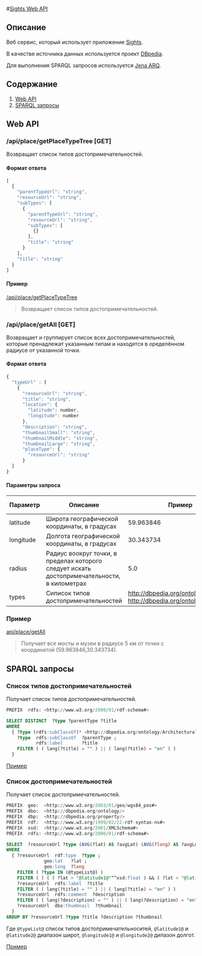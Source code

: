 #[Sights Web API](https://moi-server.herokuapp.com/)

## Описание

Веб сервис, который использует приложение [Sights](https://github.com/rAseri/Sights).

В качестве источника данных используется проект [DBpedia](http://wiki.dbpedia.org/).

Для выполнения SPARQL запросов используется [Jena ARQ](http://jena.apache.org/documentation/query/index.html).

## Содержание

1. [Web API](#web-api)
1. [SPARQL запросы](#sparql-запросы)

## Web API

### /api/place/getPlaceTypeTree [GET]

Возвращает список типов достопримечательностей.

#### Формат ответа

``` javascript
[
  {
    "parentTypeUrl": "string",
    "resourceUrl": "string",
    "subTypes": [
      {
        "parentTypeUrl": "string",
        "resourceUrl": "string",
        "subTypes": [
          {}
        ],
        "title": "string"
      }
    ],
    "title": "string"
  }
]
```
#### Пример

[/api/place/getPlaceTypeTree](https://moi-server.herokuapp.com/api/place/getPlaceTypeTree)
> Возвращает список типов достопримечательностей.

### /api/place/getAll [GET]

Возвращает и группирует список всех достопримечательностей, которые пренадлежат указанным типам и находятся в оределённом радиусе от указанной точки.

#### Формат ответа

``` javascript
{
  "typeUrl" : [
    {
      "resourceUrl": "string",
      "title": "string",
      "location": {
        "latitude": number,
        "longitude": number
      },
      "description": "string",
      "thumbnailSmall": "string",
      "thumbnailMiddle": "string",
      "thumbnailLarge": "string",
      "placeType": {
        "resourceUrl": "string"
      }
  ]
}
```

#### Параметры запроса

Параметр | Описание | Пример | Тип параметра
---------|----------|--------|--------------
latitude | Широта географической координаты, в градусах | 59.963846 | `double`
longitude | Долгота географической координаты, в градусах | 30.343734 | `double`
radius | Радиус воокруг точки, в пределах которого следует искать достопримечательности, в километрах | 5.0 | `double`
types | Сиписок типов достопримечательностей | http://dbpedia.org/ontology/Bridge, http://dbpedia.org/ontology/Museum | `Array[string]`

### Пример

[api/place/getAll](https://moi-server.herokuapp.com/api/place/getAll?latitude=59.963846&longitude=30.343734&radius=5&types=http%3A%2F%2Fdbpedia.org%2Fontology%2FMuseum&types=http%3A%2F%2Fdbpedia.org%2Fontology%2FBridge)
> Получает все мосты и музеи в радиусе 5 км от точки с координатой (59.963846,30.343734).

## SPARQL запросы

### Список типов достопримечательностей

Получает список типов достопримечательностей.

``` sql
PREFIX  rdfs: <http://www.w3.org/2000/01/rdf-schema#>

SELECT DISTINCT  ?type ?parentType ?title
WHERE
  { ?type (rdfs:subClassOf)* <http://dbpedia.org/ontology/ArchitecturalStructure> .
    ?type  rdfs:subClassOf  ?parentType ;
           rdfs:label       ?title
    FILTER ( ( lang(?title) = "" ) || ( lang(?title) = "en" ) )
  }
```

[Пример](http://dbpedia.org/sparql?default-graph-uri=http%3A%2F%2Fdbpedia.org&query=PREFIX++rdfs%3A+%3Chttp%3A%2F%2Fwww.w3.org%2F2000%2F01%2Frdf-schema%23%3E%0D%0A%0D%0ASELECT+DISTINCT++%3Ftype+%3FparentType+%3Ftitle%0D%0AWHERE%0D%0A++%7B+%3Ftype+%28rdfs%3AsubClassOf%29*+%3Chttp%3A%2F%2Fdbpedia.org%2Fontology%2FArchitecturalStructure%3E+.%0D%0A++++%3Ftype++rdfs%3AsubClassOf++%3FparentType+%3B%0D%0A+++++++++++rdfs%3Alabel+++++++%3Ftitle%0D%0A++++FILTER+%28+%28+lang%28%3Ftitle%29+%3D+%22%22+%29+%7C%7C+%28+lang%28%3Ftitle%29+%3D+%22en%22+%29+%29%0D%0A++%7D%0D%0A&format=text%2Fhtml&CXML_redir_for_subjs=121&CXML_redir_for_hrefs=&timeout=30000&debug=on)

### Список достопримечательностей

Получает список достопримечательностей.

```sql
PREFIX  geo:  <http://www.w3.org/2003/01/geo/wgs84_pos#>
PREFIX  dbo:  <http://dbpedia.org/ontology/>
PREFIX  dbp:  <http://dbpedia.org/property/>
PREFIX  rdf:  <http://www.w3.org/1999/02/22-rdf-syntax-ns#>
PREFIX  xsd:  <http://www.w3.org/2001/XMLSchema#>
PREFIX  rdfs: <http://www.w3.org/2000/01/rdf-schema#>

SELECT  ?resourceUrl ?type (AVG(?lat) AS ?avgLat) (AVG(?long) AS ?avgLong) ?title ?description ?thumbnail
WHERE
  { ?resourceUrl  rdf:type  ?type ;
              geo:lat   ?lat ;
              geo:long  ?long
    FILTER ( ?type IN (@typeList@) )
    FILTER ( ( ( ( ?lat > "@latitude1@"^^xsd:float ) && ( ?lat < "@latitude2@"^^xsd:float ) ) && ( ?long > "@longitude1@"^^xsd:float ) ) && ( ?long < "@longitude2@"^^xsd:float ) )
    ?resourceUrl  rdfs:label  ?title
    FILTER ( ( lang(?title) = "" ) || ( lang(?title) = "en" ) )
    ?resourceUrl  rdfs:comment  ?description
    FILTER ( ( lang(?description) = "" ) || ( lang(?description) = "en" ) )
    ?resourceUrl  dbo:thumbnail  ?thumbnail
  }
GROUP BY ?resourceUrl ?type ?title ?description ?thumbnail
```

 Где `@typeList@` список типов достопримечательноситей, `@latitude1@` и `@latitude2@` диапазон широт, `@longitude1@` и `@longitude2@` дипазон долгот.

[Пример](http://dbpedia.org/sparql?default-graph-uri=http%3A%2F%2Fdbpedia.org&query=PREFIX++geo%3A++%3Chttp%3A%2F%2Fwww.w3.org%2F2003%2F01%2Fgeo%2Fwgs84_pos%23%3E%0D%0APREFIX++dbo%3A++%3Chttp%3A%2F%2Fdbpedia.org%2Fontology%2F%3E%0D%0APREFIX++dbp%3A++%3Chttp%3A%2F%2Fdbpedia.org%2Fproperty%2F%3E%0D%0APREFIX++rdf%3A++%3Chttp%3A%2F%2Fwww.w3.org%2F1999%2F02%2F22-rdf-syntax-ns%23%3E%0D%0APREFIX++xsd%3A++%3Chttp%3A%2F%2Fwww.w3.org%2F2001%2FXMLSchema%23%3E%0D%0APREFIX++rdfs%3A+%3Chttp%3A%2F%2Fwww.w3.org%2F2000%2F01%2Frdf-schema%23%3E%0D%0A%0D%0ASELECT++%3FresourceUrl+%3Ftype+%28AVG%28%3Flat%29+AS+%3FavgLat%29+%28AVG%28%3Flong%29+AS+%3FavgLong%29+%3Ftitle+%3Fdescription+%3Fthumbnail%0D%0AWHERE%0D%0A++%7B+%3FresourceUrl++rdf%3Atype++%3Ftype+%3B%0D%0A++++++++++++++geo%3Alat+++%3Flat+%3B%0D%0A++++++++++++++geo%3Along++%3Flong%0D%0A++++FILTER+%28+%3Ftype+IN+%28dbo%3ABridge%2C+dbo%3AMuseum%29+%29%0D%0A++++FILTER+%28+%28+%28+%28+%3Flat+%3E+%2259.91880095495495%22%5E%5Exsd%3Afloat+%29+%26%26+%28+%3Flat+%3C+%2260.00889104504504%22%5E%5Exsd%3Afloat+%29+%29+%26%26+%28+%3Flong+%3E+%2230.25374224712717%22%5E%5Exsd%3Afloat+%29+%29+%26%26+%28+%3Flong+%3C+%2230.43372575287283%22%5E%5Exsd%3Afloat+%29+%29%0D%0A++++%3FresourceUrl++rdfs%3Alabel++%3Ftitle%0D%0A++++FILTER+%28+%28+lang%28%3Ftitle%29+%3D+%22%22+%29+%7C%7C+%28+lang%28%3Ftitle%29+%3D+%22en%22+%29+%29%0D%0A++++%3FresourceUrl++rdfs%3Acomment++%3Fdescription%0D%0A++++FILTER+%28+%28+lang%28%3Fdescription%29+%3D+%22%22+%29+%7C%7C+%28+lang%28%3Fdescription%29+%3D+%22en%22+%29+%29%0D%0A++++%3FresourceUrl++dbo%3Athumbnail++%3Fthumbnail%0D%0A++%7D%0D%0AGROUP+BY+%3FresourceUrl+%3Ftype+%3Ftitle+%3Fdescription+%3Fthumbnail&format=text%2Fhtml&CXML_redir_for_subjs=121&CXML_redir_for_hrefs=&timeout=30000&debug=on)
